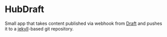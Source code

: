 # HubDraft

Small app that takes content published via webhook from [Draft](http://draftin.com) and pushes it to a [jekyll](http://jekyllrb.com/)-based git repository.